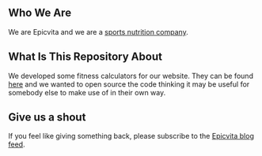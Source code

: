 ## Who We Are
We are Epicvita and we are a [sports nutrition company](https://epicvita.co "sports nutrition company").

## What Is This Repository About
We developed some fitness calculators for our website. They can be found [here](https://epicvita.co/tools/ "here") and we wanted to open source the code thinking it may be useful for somebody else to make use of in their own way.

## Give us a shout
If you feel like giving something back, please subscribe to the [Epicvita blog feed](https://epicvita.co/blog "Epicvita blog feed"). 
